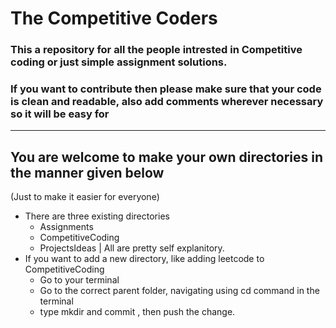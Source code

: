 # The Competitive Coders
### This a repository for all the people intrested in Competitive coding or just simple assignment solutions.
### If you want to contribute then please make sure that your code is clean and readable, also add comments wherever necessary so it will be easy for
---
## You are welcome to make your own directories in the manner given below
(Just to make it easier for everyone)
- There are three existing directories
    - Assignments
    - CompetitiveCoding
    - ProjectsIdeas
| All are pretty self explanitory.
- If you want to add a new directory, like adding leetcode to CompetitiveCoding
    - Go to your terminal
    - Go to the correct parent folder, navigating using cd command in the terminal
    - type mkdir <name> and commit , then push the change.
 